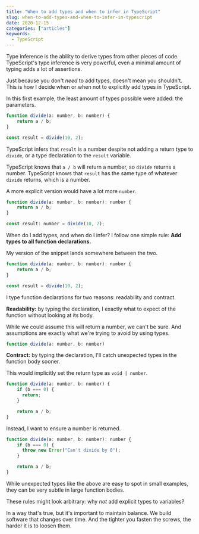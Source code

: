 ```yaml
---
title: "When to add types and when to infer in TypeScript"
slug: when-to-add-types-and-when-to-infer-in-typescript
date: 2020-12-15
categories: ["articles"]
keywords:
  - TypeScript
---
```


Type inference is the ability to derive types from other pieces of code. TypeScript's type inference is very powerful, even a minimal amount of typing adds a lot of assertions.

Just because you don't _need_ to add types, doesn't mean you shouldn't. This is how I decide when or when not to explicitly add types in TypeScript.

<!--more-->

In this first example, the least amount of types possible were added: the parameters.

```js
function divide(a: number, b: number) {
    return a / b;
}

const result = divide(10, 2);
```

TypeScript infers that `result` is a number despite not adding a return type to `divide`, or a type declaration to the `result` variable.

TypeScript knows that `a / b` will return a number, so `divide` returns a number. TypeScript knows that `result` has the same type of whatever `divide` returns, which is a number.

A more explicit version would have a lot more `number`.

```js
function divide(a: number, b: number): number {
    return a / b;
}

const result: number = divide(10, 2);
```

When do I add types, and when do I infer? I follow one simple rule: **Add types to all function declarations.**

My version of the snippet lands somewhere between the two.

```js
function divide(a: number, b: number): number {
    return a / b;
}

const result = divide(10, 2);
```

I type function declarations for two reasons: readability and contract.

**Readability:** by typing the declaration, I exactly what to expect of the function without looking at its body.

While we could assume this will return a number, we can't be sure. And assumptions are exactly what we're trying to avoid by using types.

```js
function divide(a: number, b: number)
```

**Contract:** by typing the declaration, I'll catch unexpected types in the function body sooner.

This would implicitly set the return type as `void | number`.

```js
function divide(a: number, b: number) {
    if (b === 0) {
      return;
    }

    return a / b;
}
```

Instead, I want to ensure a number is returned.

```js
function divide(a: number, b: number): number {
    if (b === 0) {
      throw new Error("Can't divide by 0");
    }

    return a / b;
}
```

While unexpected types like the above are easy to spot in small examples, they can be very subtle in large function bodies.

These rules might look arbitrary: why _not_ add explicit types to variables?

In a way that's true, but it's important to maintain balance. We build software that changes over time. And the tighter you fasten the screws, the harder it is to loosen them.
